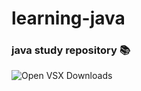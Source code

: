 # learning-java
### java study repository :books:
![Open VSX Downloads](https://img.shields.io/open-vsx/dt/:namespace/21)
